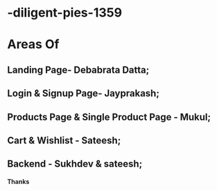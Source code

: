 ﻿# -diligent-pies-1359

# Areas Of

## Landing Page- Debabrata Datta;

## Login & Signup Page- Jayprakash;

## Products Page & Single Product Page - Mukul;

## Cart & Wishlist - Sateesh;

## Backend - Sukhdev & sateesh;

#### Thanks
